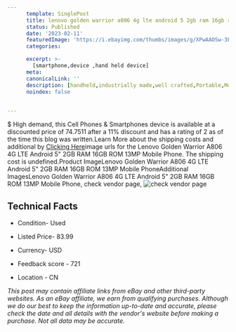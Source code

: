 ```yaml
---
      template: SinglePost
      title: lenovo golden warrior a806 4g lte android 5 2gb ram 16gb rom 13mp mobile phone
      status: Published
      date: '2023-02-11'
      featuredImage: 'https://i.ebayimg.com/thumbs/images/g/XPwAAOSw-3FZCT-k/s-l225.jpg'
      categories: 

      excerpt: >-
        [smartphone,device ,hand held device]
      meta:
      canonicalLink: ''
      description: [handheld,industrially made,well crafted,Portable,Mobile,Compact,Convenient,Lightweight,Maneuverable,Man-portable,Miniature,Carriable,Hand-held,Light,Holdable,Transportable,Mobile device,Pocket-sized,On-the-go,Wireless,Cordless,Compact size,Convenient size, smartphone,device ,hand held device]
      noindex: false

        
---
```

$
    High demand, this Cell Phones & Smartphones device is available at a discounted price of 74.7511 after a 11% discount and has a rating of 2 as of the time this blog was written.Learn More about the shipping costs and additional by [Clicking Here](https://www.ebay.com/itm/274637004415?hash=item3ff1a41e7f%3Ag%3AXPwAAOSw-3FZCT-k&mkevt=1&mkcid=1&mkrid=711-53200-19255-0&campid=%253CePNCampaignId%253E&customid=%253CreferenceId%253E&toolid=10049)image urls for the Lenovo Golden Warrior A806 4G LTE Android 5" 2GB RAM 16GB ROM 13MP Mobile Phone. The shipping cost is undefined.Product ImageLenovo Golden Warrior A806 4G LTE Android 5" 2GB RAM 16GB ROM 13MP Mobile PhoneAdditional ImagesLenovo Golden Warrior A806 4G LTE Android 5" 2GB RAM 16GB ROM 13MP Mobile Phone, check vendor page, ![check vendor page](https://origin-galleryplus.ebayimg.com/ws/web/274637004415_2_0_1/225x225.jpg,https://origin-galleryplus.ebayimg.com/ws/web/274637004415_3_0_1/225x225.jpg,https://origin-galleryplus.ebayimg.com/ws/web/274637004415_4_0_1/225x225.jpg,https://origin-galleryplus.ebayimg.com/ws/web/274637004415_5_0_1/225x225.jpg,https://origin-galleryplus.ebayimg.com/ws/web/274637004415_6_0_1/225x225.jpg,https://origin-galleryplus.ebayimg.com/ws/web/274637004415_7_0_1/225x225.jpg)
    
    

 ## Technical Facts 



     
      

 - Condition- Used 


      

 - Listed Price- 83.99 


      

 - Currency- USD 


      

 - Feedback score - 721 


      

 - Location - CN 


      
      

 *_This post may contain affiliate links from eBay and other third-party websites. As an eBay affiliate, we earn from qualifying purchases. Although we do our best to keep the information up-to-date and accurate, please check the date and all details with the vendor's website before making a purchase. Not all data may be accurate._*



    
    
    
    
    